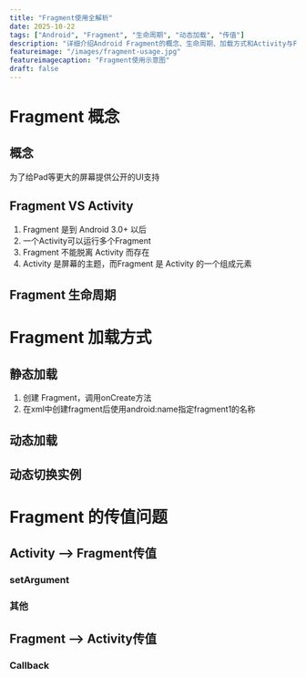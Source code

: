 ```yaml
---
title: "Fragment使用全解析"
date: 2025-10-22
tags: ["Android", "Fragment", "生命周期", "动态加载", "传值"]
description: "详细介绍Android Fragment的概念、生命周期、加载方式和Activity与Fragment之间的传值方法"
featureimage: "/images/fragment-usage.jpg"
featureimagecaption: "Fragment使用示意图"
draft: false
---
```


# Fragment 概念
## 概念
为了给Pad等更大的屏幕提供公开的UI支持
## Fragment VS Activity
1. Fragment 是到 Android 3.0+ 以后
2. 一个Activity可以运行多个Fragment
3. Fragment 不能脱离 Activity 而存在
4. Activity 是屏幕的主题，而Fragment 是 Activity 的一个组成元素
## Fragment 生命周期
# Fragment 加载方式
## 静态加载
1. 创建 Fragment，调用onCreate方法
2. 在xml中创建fragment后使用android:name指定fragment1的名称
## 动态加载
## 动态切换实例
# Fragment 的传值问题
## Activity --> Fragment传值
### setArgument
### 其他
## Fragment --> Activity传值
### Callback